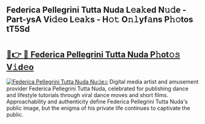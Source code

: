 ## Federica Pellegrini Tutta Nuda L𝚎a𝚔ed N𝚞𝚍e - Part-ysA Vi𝚍𝚎o L𝚎a𝚔s - H𝚘𝚝 O𝚗𝚕yf𝚊ns P𝚑𝚘tos tT5Sd

# <h2><a href="http://kf6xibw.oniu.top/?m=Federica+Pellegrini+Tutta+Nuda">🔗👉 🔴 Federica Pellegrini Tutta Nuda P𝚑ot𝚘𝚜 V𝚒d𝚎o</a></h2>

[![Federica Pellegrini Tutta Nuda Nu𝚍e𝚜](https://i.imgur.com/0qMVB7G.gif)](http://kf6xibw.oniu.top/?m=Federica+Pellegrini+Tutta+Nuda)
Digital media artist and amusement provider Federica Pellegrini Tutta Nuda, celebrated for publishing dance and lifestyle tutorials through viral dance moves and short films. Approachability and authenticity define Federica Pellegrini Tutta Nuda's public image, but the enigma of his private life continues to captivate the public.  
